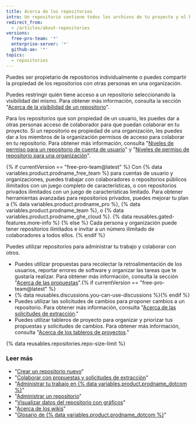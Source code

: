 ```yaml
---
title: Acerca de los repositorios
intro: Un repositorio contiene todos los archivos de tu proyecto y el historial de revisiones de cada uno de ellos. Puedes debatir y administrar el trabajo de tu proyecto dentro del repositorio.
redirect_from:
  - /articles/about-repositories
versions:
  free-pro-team: '*'
  enterprise-server: '*'
  github-ae: '*'
topics:
  - repositories
---
```


Puedes ser propietario de repositorios individualmente o puedes compartir la propiedad de los repositorios con otras personas en una organización.

Puedes restringir quién tiene acceso a un repositorio seleccionando la visibilidad del mismo. Para obtener más información, consulta la sección "[Acerca de la visibilidad de un repositorio](/github/creating-cloning-and-archiving-repositories/about-repository-visibility)".

Para los repositorios que son propiedad de un usuario, les puedes dar a otras personas acceso de colaborador para que puedan colaborar en tu proyecto. Si un repositorio es propiedad de una organización, les puedes dar a los miembros de la organización permisos de acceso para colaborar en tu repositorio. Para obtener más información, consulta "[Niveles de permiso para un repositorio de cuenta de usuario](/articles/permission-levels-for-a-user-account-repository/)" y "[Niveles de permiso de repositorio para una organización](/articles/repository-permission-levels-for-an-organization/)".

{% if currentVersion == "free-pro-team@latest" %}
Con
{% data variables.product.prodname_free_team %} para cuentas de usuario y organizaciones, puedes trabajar con colaboradores o repositorios públicos ilimitados con un juego completo de características, o con repositorios privados ilimitados con un juego de características limitado. Para obtener herramientas avanzadas para repositorios privados, puedes mejorar tu plan a {% data variables.product.prodname_pro %}, {% data variables.product.prodname_team %}, o {% data variables.product.prodname_ghe_cloud %}. {% data reusables.gated-features.more-info %}
{% else %}
Cada persona y organización puede tener repositorios ilimitados e invitar a un número ilimitado de colaboradores a todos ellos.
{% endif %}

Puedes utilizar repositorios para administrar tu trabajo y colaborar con otros.
- Puedes utilizar propuestas para recolectar la retroalimentación de los usuarios, reportar errores de software y organizar las tareas que te gustaría realizar. Para obtener más información, consulta la sección "[Acerca de las propuestas](/github/managing-your-work-on-github/about-issues)".{% if currentVersion == "free-pro-team@latest" %}
- {% data reusables.discussions.you-can-use-discussions %}{% endif %}
- Puedes utilizar las solicitudes de cambios para proponer cambios a un repositorio. Para obtener más información, consulta "[Acerca de las solicitudes de extracción](/github/collaborating-with-issues-and-pull-requests/about-pull-requests)."
- Puedes utilizar tableros de proyecto para organizar y priorizar tus propuestas y solicitudes de cambios. Para obtener más información, consulta "[Acerca de los tableros de proyectos](/github/managing-your-work-on-github/about-project-boards)."

{% data reusables.repositories.repo-size-limit %}

### Leer más

- "[Crear un repositorio nuevo](/articles/creating-a-new-repository)"
- "[Colaborar con propuestas y solicitudes de extracción](/categories/collaborating-with-issues-and-pull-requests)"
- "[Administrar tu trabajo en {% data variables.product.prodname_dotcom %}](/categories/managing-your-work-on-github/)"
- "[Administrar un repositorio](/categories/administering-a-repository)"
- "[Visualizar datos del repositorio con gráficos](/categories/visualizing-repository-data-with-graphs/)"
- "[Acerca de los wikis](/articles/about-wikis)"
- "[Glosario de {% data variables.product.prodname_dotcom %}](/articles/github-glossary)"
